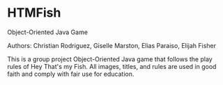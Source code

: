 # HTMFish
Object-Oriented Java Game

Authors: Christian Rodriguez, Giselle Marston, Elias Paraiso, Elijah Fisher

This is a group project Object-Oriented Java game that follows the play rules of Hey That's my Fish.
All images, titles, and rules are used in good faith and comply with fair use for education.
